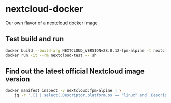 # nextcloud-docker
Our own flavor of a nextcloud docker image

## Test build and run ##

```bash
docker build --build-arg NEXTCLOUD_VERSION=28.0.12-fpm-alpine -t nextcloud-test .
docker run -it --rm nextcloud-test -- sh
```

## Find out the latest official Nextcloud image version ##

```bash
docker manifest inspect -v nextcloud:fpm-alpine | \
    jq -r '.[] | select(.Descriptor.platform.os == "linux" and .Descriptor.platform.architecture == "amd64") | .OCIManifest.annotations["org.opencontainers.image.version"]'
```

